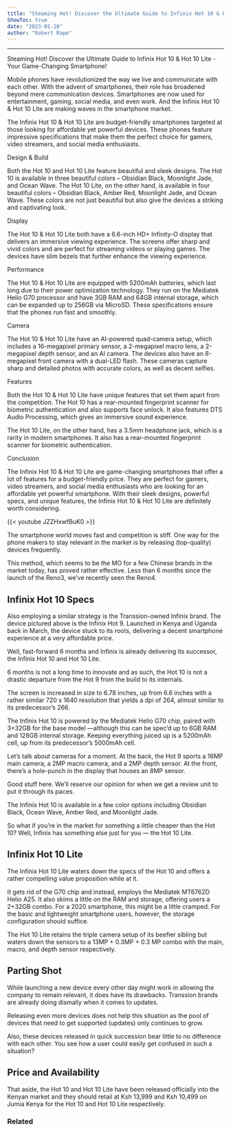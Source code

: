 ```yaml
---
title: "Steaming Hot! Discover the Ultimate Guide to Infinix Hot 10 & Hot 10 Lite - Your Game-Changing Smartphone!"
ShowToc: true 
date: "2023-01-28"
author: "Robert Rape"
---
```

*****
Steaming Hot! Discover the Ultimate Guide to Infinix Hot 10 & Hot 10 Lite - Your Game-Changing Smartphone!

Mobile phones have revolutionized the way we live and communicate with each other. With the advent of smartphones, their role has broadened beyond mere communication devices. Smartphones are now used for entertainment, gaming, social media, and even work. And the Infinix Hot 10 & Hot 10 Lite are making waves in the smartphone market.

The Infinix Hot 10 & Hot 10 Lite are budget-friendly smartphones targeted at those looking for affordable yet powerful devices. These phones feature impressive specifications that make them the perfect choice for gamers, video streamers, and social media enthusiasts.

Design & Build

Both the Hot 10 and Hot 10 Lite feature beautiful and sleek designs. The Hot 10 is available in three beautiful colors – Obsidian Black, Moonlight Jade, and Ocean Wave. The Hot 10 Lite, on the other hand, is available in four beautiful colors – Obsidian Black, Amber Red, Moonlight Jade, and Ocean Wave. These colors are not just beautiful but also give the devices a striking and captivating look.

Display

The Hot 10 & Hot 10 Lite both have a 6.6-inch HD+ Infinity-O display that delivers an immersive viewing experience. The screens offer sharp and vivid colors and are perfect for streaming videos or playing games. The devices have slim bezels that further enhance the viewing experience.

Performance

The Hot 10 & Hot 10 Lite are equipped with 5200mAh batteries, which last long due to their power optimization technology. They run on the Mediatek Helio G70 processor and have 3GB RAM and 64GB internal storage, which can be expanded up to 256GB via MicroSD. These specifications ensure that the phones run fast and smoothly.

Camera

The Hot 10 & Hot 10 Lite have an AI-powered quad-camera setup, which includes a 16-megapixel primary sensor, a 2-megapixel macro lens, a 2-megapixel depth sensor, and an AI camera. The devices also have an 8-megapixel front camera with a dual-LED flash. These cameras capture sharp and detailed photos with accurate colors, as well as decent selfies.

Features

Both the Hot 10 & Hot 10 Lite have unique features that set them apart from the competition. The Hot 10 has a rear-mounted fingerprint scanner for biometric authentication and also supports face unlock. It also features DTS Audio Processing, which gives an immersive sound experience.

The Hot 10 Lite, on the other hand, has a 3.5mm headphone jack, which is a rarity in modern smartphones. It also has a rear-mounted fingerprint scanner for biometric authentication.

Conclusion

The Infinix Hot 10 & Hot 10 Lite are game-changing smartphones that offer a lot of features for a budget-friendly price. They are perfect for gamers, video streamers, and social media enthusiasts who are looking for an affordable yet powerful smartphone. With their sleek designs, powerful specs, and unique features, the Infinix Hot 10 & Hot 10 Lite are definitely worth considering.

{{< youtube JZZHxwfBuK0 >}} 



The smartphone world moves fast and competition is stiff. One way for the phone makers to stay relevant in the market is by releasing (top-quality) devices frequently.
 
This method, which seems to be the MO for a few Chinese brands in the market today, has proved rather effective. Less than 6 months since the launch of the Reno3, we’ve recently seen the Reno4.
 
## Infinix Hot 10 Specs
 
Also employing a similar strategy is the Transsion-owned Infinix brand. The device pictured above is the Infinix Hot 9. Launched in Kenya and Uganda back in March, the device stuck to its roots, delivering a decent smartphone experience at a very affordable price.
 
Well, fast-forward 6 months and Infinix is already delivering its successor, the Infinix Hot 10 and Hot 10 Lite.
 
6 months is not a long time to innovate and as such, the Hot 10 is not a drastic departure from the Hot 9 from the build to its internals. 
 
The screen is increased in size to 6.78 inches, up from 6.6 inches with a rather similar 720 x 1640 resolution that yields a dpi of 264, almost similar to its predecessor’s 266.
 
The Infinix Hot 10 is powered by the Mediatek Helio G70 chip, paired with 3+32GB for the base model —although this can be spec’d up to 6GB RAM and 128GB internal storage. Keeping everything juiced up is a 5200mAh cell, up from its predecessor’s 5000mAh cell.
 
Let’s talk about cameras for a moment. At the back, the Hot 9 sports a 16MP main camera, a 2MP macro camera, and a 2MP depth sensor. At the front, there’s a hole-punch in the display that houses an 8MP sensor.
 
Good stuff here. We’ll reserve our opinion for when we get a review unit to put it through its paces.
 
The Infinix Hot 10 is available in a few color options including Obsidian Black, Ocean Wave, Amber Red, and Moonlight Jade.
 
So what if you’re in the market for something a little cheaper than the Hot 10? Well, Infinix has something else just for you — the Hot 10 Lite.
 
## Infinix Hot 10 Lite
 
The Infinix Hot 10 Lite waters down the specs of the Hot 10 and offers a rather compelling value proposition while at it.
 
It gets rid of the G70 chip and instead, employs the Mediatek MT6762D Helio A25. It also skims a little on the RAM and storage, offering users a 2+32GB combo. For a 2020 smartphone, this might be a little cramped. For the basic and lightweight smartphone users, however, the storage configuration should suffice.
 
The Hot 10 Lite retains the triple camera setup of its beefier sibling but waters down the sensors to a 13MP + 0.3MP + 0.3 MP combo with the main, macro, and depth sensor respectively.
 
## Parting Shot
 
While launching a new device every other day might work in allowing the company to remain relevant, it does have its drawbacks. Transsion brands are already doing dismally when it comes to updates.
 
Releasing even more devices does not help this situation as the pool of devices that need to get supported (updates) only continues to grow. 
 
Also, these devices released in quick succession bear little to no difference with each other. You see how a user could easily get confused in such a situation?
 
## Price and Availability
 
That aside, the Hot 10 and Hot 10 Lite have been released officially into the Kenyan market and they should retail at Ksh 13,999 and Ksh 10,499 on Jumia Kenya for the Hot 10 and Hot 10 Lite respectively.
 
### Related



